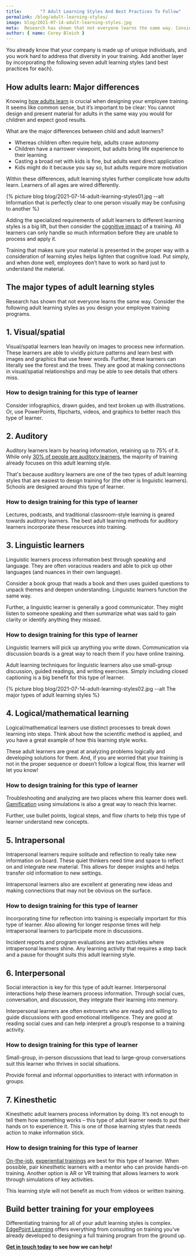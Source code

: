 ```yaml
---
title:       "7 Adult Learning Styles And Best Practices To Follow"
permalink: /blog/adult-learning-styles/
image: blog/2021-07-14-adult-learning-styles.jpg
meta:  Research has shown that not everyone learns the same way. Consider these most common adult learning styles as you design your employee training.
author: { name: Corey Bleich }
---
```


You already know that your company is made up of unique individuals, and you work hard to address that diversity in your training. Add another layer by incorporating the following seven adult learning styles (and best practices for each).

## How adults learn: Major differences 

Knowing [how adults learn](/blog/adult-learning-theory/) is crucial when designing your employee training. It seems like common sense, but it’s important to be clear: You cannot design and present material for adults in the same way you would for children and expect good results.

What are the major differences between child and adult learners?

* Whereas children often require help, adults crave autonomy
* Children have a narrower viewpoint, but adults bring life experience to their learning
* Casting a broad net with kids is fine, but adults want direct application
* Kids might do it because you say so, but adults require more motivation

Within these differences, adult learning styles further complicate how adults learn. Learners of all ages are wired differently.



{% picture blog blog/2021-07-14-adult-learning-styles01.jpg --alt Information that is perfectly clear to one person visually may be confusing to another %}



Adding the specialized requirements of adult learners to different learning styles is a big lift, but then consider the [cognitive impact](/blog/cognitive-load-theory-and-learning/) of a training. All learners can only handle so much information before they are unable to process and apply it.

Training that makes sure your material is presented in the proper way with a consideration of learning styles helps lighten that cognitive load. Put simply, and when done well, employees don’t have to work so hard just to understand the material.

## The major types of adult learning styles 

Research has shown that not everyone learns the same way. Consider the following adult learning styles as you design your employee training programs.

## 1. Visual/spatial

Visual/spatial learners lean heavily on images to process new information. These learners are able to vividly picture patterns and learn best with images and graphics that use fewer words.
Further, these learners can literally see the forest and the trees. They are good at making connections in visual/spatial relationships and may be able to see details that others miss.

### How to design training for this type of learner

Consider infographics, drawn guides, and text broken up with illustrations. Or, use PowerPoints, flipcharts, videos, and graphics to better reach this type of learner.

## 2. Auditory

Auditory learners learn by hearing information, retaining up to 75% of it. While only [30% of people are auditory learners](https://www.inc.com/molly-reynolds/how-to-spot-visual-auditory-and-kinesthetic-learni.html), the majority of training already focuses on this adult learning style.

That's because auditory learners are one of the two types of adult learning styles that are easiest to design training for (the other is linguistic learners). Schools are designed around this type of learner.

### How to design training for this type of learner

Lectures, podcasts, and traditional classroom-style learning is geared towards auditory learners. The best adult learning methods for auditory learners incorporate these resources into training.

## 3. Linguistic learners

Linguistic learners process information best through speaking and language. They are often voracious readers and able to pick up other languages (and nuances in their own language).

Consider a book group that reads a book and then uses guided questions to unpack themes and deepen understanding. Linguistic learners function the same way.

Further, a linguistic learner is generally a good communicator. They might listen to someone speaking and then summarize what was said to gain clarity or identify anything they missed.

### How to design training for this type of learner

Linguistic learners will pick up anything you write down. Communication via discussion boards is a great way to reach them if you have online training.

Adult learning techniques for linguistic learners also use small-group discussion, guided readings, and writing exercises. Simply including closed captioning is a big benefit for this type of learner. 



{% picture blog blog/2021-07-14-adult-learning-styles02.jpg --alt The major types of adult learning styles %}



## 4. Logical/mathematical learning

Logical/mathematical learners use distinct processes to break down learning into steps. Think about how the scientific method is applied, and you have a great example of how this learning style works.

These adult learners are great at analyzing problems logically and developing solutions for them. And, if you are worried that your training is not in the proper sequence or doesn’t follow a logical flow, this learner will let you know!

### How to design training for this type of learner

Troubleshooting and analyzing are two places where this learner does well. [Gamification](/blog/gamification-in-elearning/) using simulations is also a great way to reach this learner.

Further, use bullet points, logical steps, and flow charts to help this type of learner understand new concepts.

## 5. Intrapersonal

Intrapersonal learners require solitude and reflection to really take new information on board. These quiet thinkers need time and space to reflect on and integrate new material. This allows for deeper insights and helps transfer old information to new settings.

Intrapersonal learners also are excellent at generating new ideas and making connections that may not be obvious on the surface.

### How to design training for this type of learner

Incorporating time for reflection into training is especially important for this type of learner. Also allowing for longer response times will help intrapersonal learners to participate more in discussions.

Incident reports and program evaluations are two activities where intrapersonal learners shine. Any learning activity that requires a step back and a pause for thought suits this adult learning style.

## 6. Interpersonal

Social interaction is key for this type of adult learner. Interpersonal interactions help these learners process information. Through social cues, conversation, and discussion, they integrate their learning into memory.

Interpersonal learners are often extroverts who are ready and willing to guide discussions with good emotional intelligence. They are good at reading social cues and can help interpret a group’s response to a training activity.

### How to design training for this type of learner

Small-group, in-person discussions that lead to large-group conversations suit this learner who thrives in social situations.

Provide formal and informal opportunities to interact with information in groups.

## 7. Kinesthetic

Kinesthetic adult learners process information by doing. It’s not enough to tell them how something works – this type of adult learner needs to put their hands on to experience it. This is one of those learning styles that needs action to make information stick.

### How to design training for this type of learner

[On-the-job](/blog/on-the-job-training-advantages/), [experiential trainings](/blog/benefits-of-experiential-learning/) are best for this type of learner. When possible, pair kinesthetic learners with a mentor who can provide hands-on training. Another option is AR or VR training that allows learners to work through simulations of key activities. 

This learning style will not benefit as much from videos or written training.

## Build better training for your employees 

Differentiating training for all of your adult learning styles is complex. [EdgePoint Learning](https://www.edgepointlearning.com/) offers everything from consulting on training you’ve already developed to designing a full training program from the ground up.

**[Get in touch today](/contact/) to see how we can help!**
